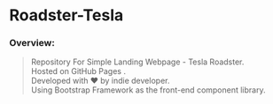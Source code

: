 # Roadster-Tesla
### Overview:
> Repository For Simple Landing Webpage - Tesla Roadster.</br>
Hosted on GitHub Pages .</br>
Developed with ❤️ by indie developer.</br>
Using Bootstrap Framework as the front-end component library.



